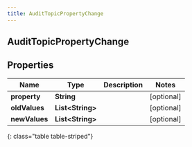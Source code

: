 ```yaml
---
title: AuditTopicPropertyChange
---
```

## AuditTopicPropertyChange


## Properties

| Name | Type | Description | Notes |
| ------------ | ------------- | ------------- | ------------- |
| **property** | <!----><!---->**String**<!----> |  |  [optional] |
| **oldValues** | <!----><!---->**List&lt;String&gt;**<!----> |  |  [optional] |
| **newValues** | <!----><!---->**List&lt;String&gt;**<!----> |  |  [optional] |
{: class="table table-striped"}



